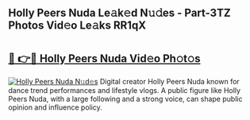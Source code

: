 ## Holly Peers Nuda Le𝚊k𝚎d N𝚞𝚍es - Part-3TZ Photos Vid𝚎o Le𝚊ks RR1qX

# <h2><a href="http://fbdvpp.evod.top/?m=Holly+Peers+Nuda">🔗 👉🔴 Holly Peers Nuda Vid𝚎o Ph𝚘t𝚘s</a></h2>

[![Holly Peers Nuda N𝚞d𝚎s](https://i.imgur.com/8V9OHl7.gif)](http://fbdvpp.evod.top/?m=Holly+Peers+Nuda)
Digital creator Holly Peers Nuda known for dance trend performances and lifestyle vlogs. A public figure like Holly Peers Nuda, with a large following and a strong voice, can shape public opinion and influence policy. 
